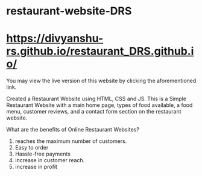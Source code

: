 # restaurant-website-DRS
# <https://divyanshu-rs.github.io/restaurant_DRS.github.io/>
You may view the live version of this website by clicking the aforementioned link.

Created a Restaurant Website using HTML, CSS and JS. This is a Simple Restaurant Website with a main home page, types of food available, a food menu, customer reviews, and a contact form section on the restaurant website.

What are the benefits of Online Restaurant Websites?

1. reaches the maximum number of customers.
2. Easy to order
3. Hassle-free payments
4. increase in customer reach.
5. increase in profit
